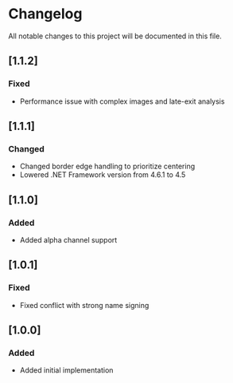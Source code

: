 # Changelog

All notable changes to this project will be documented in this file.

## [1.1.2]

### Fixed
- Performance issue with complex images and late-exit analysis

## [1.1.1]

### Changed
- Changed border edge handling to prioritize centering
- Lowered .NET Framework version from 4.6.1 to 4.5

## [1.1.0]

### Added
- Added alpha channel support

## [1.0.1]

### Fixed
- Fixed conflict with strong name signing

## [1.0.0]

### Added
- Added initial implementation